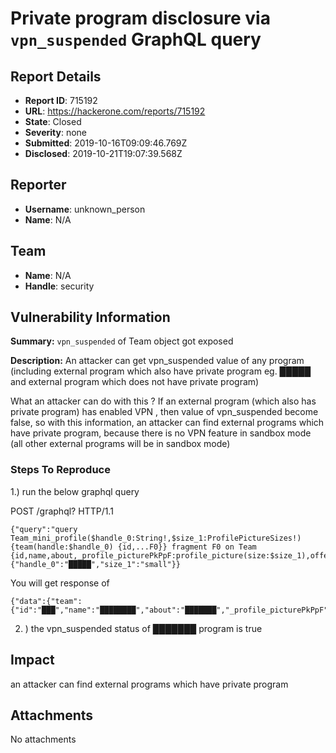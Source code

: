 # Private program disclosure via `vpn_suspended` GraphQL query

## Report Details
- **Report ID**: 715192
- **URL**: https://hackerone.com/reports/715192
- **State**: Closed
- **Severity**: none
- **Submitted**: 2019-10-16T09:09:46.769Z
- **Disclosed**: 2019-10-21T19:07:39.568Z

## Reporter
- **Username**: unknown_person
- **Name**: N/A

## Team
- **Name**: N/A
- **Handle**: security

## Vulnerability Information
**Summary:**
`vpn_suspended` of Team object got exposed

**Description:**
An attacker can get vpn_suspended value of any program (including external program which also have private  program   eg. █████  and external program which does not have private program)

What an attacker can do with this ?
If an external program (which also has private program) has enabled VPN , then value of vpn_suspended become false, so with this information, an attacker can find external programs which have private program, because there is no VPN feature in sandbox mode (all other external programs will be in sandbox mode) 

### Steps To Reproduce

1.)  run the below graphql query

POST /graphql? HTTP/1.1

```
{"query":"query Team_mini_profile($handle_0:String!,$size_1:ProfilePictureSizes!) {team(handle:$handle_0) {id,...F0}} fragment F0 on Team {id,name,about,_profile_picturePkPpF:profile_picture(size:$size_1),offers_swag,offers_bounties,vpn_enabled,vpn_suspended,base_bounty}","variables":{"handle_0":"█████","size_1":"small"}}
```

You will get response of 

```
{"data":{"team":{"id":"███","name":"████████","about":"███████","_profile_picturePkPpF":"█████","offers_swag":null,"offers_bounties":null,"vpn_enabled":null,"vpn_suspended":true,"base_bounty":null}}}
```


2. ) the vpn_suspended status of ███████ program is true

## Impact

an attacker can find external programs which have private program

## Attachments
No attachments

